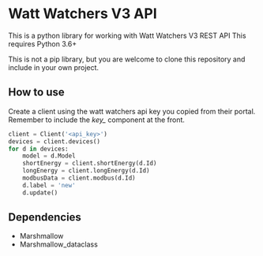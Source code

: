 # Watt Watchers V3 API
This is a python library for working with Watt Watchers V3 REST API
This requires Python 3.6+

This is not a pip library, but you are welcome to clone this repository and include in your own project.

## How to use
Create a client using the watt watchers api key you copied from their portal. Remember to include the *key_* component at the front.

```python
client = Client('<api_key>')
devices = client.devices()
for d in devices:
    model = d.Model
    shortEnergy = client.shortEnergy(d.Id)
    longEnergy = client.longEnergy(d.Id)
    modbusData = client.modbus(d.Id)
    d.label = 'new'
    d.update()
```

## Dependencies
* Marshmallow
* Marshmallow_dataclass